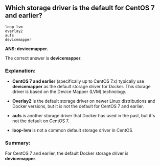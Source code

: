 ## Which storage driver is the default for CentOS 7 and earlier?
```
loop-lvm
overlay2
aufs
devicemapper
```

**ANS: devicemapper.**

The correct answer is **devicemapper**.

### Explanation:
- **CentOS 7 and earlier** (specifically up to CentOS 7.x) typically use **devicemapper** as the default storage driver for Docker. This storage driver is based on the Device Mapper (LVM) technology.
  
- **Overlay2** is the default storage driver on newer Linux distributions and Docker versions, but it is not the default for CentOS 7 and earlier.

- **aufs** is another storage driver that Docker has used in the past, but it's not the default on CentOS 7.

- **loop-lvm** is not a common default storage driver in CentOS.

### Summary:
For CentOS 7 and earlier, the default Docker storage driver is **devicemapper**.
